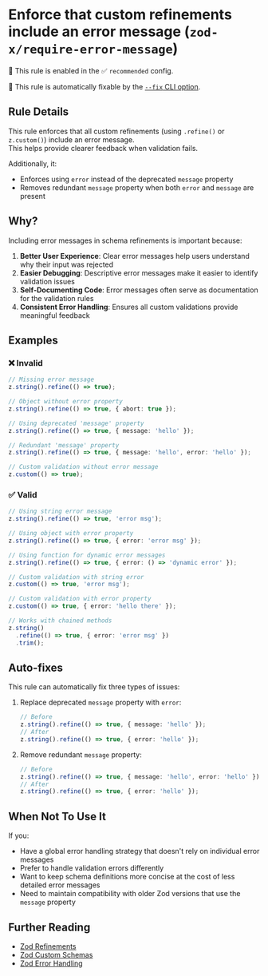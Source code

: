 # Enforce that custom refinements include an error message (`zod-x/require-error-message`)

💼 This rule is enabled in the ✅ `recommended` config.

🔧 This rule is automatically fixable by the [`--fix` CLI option](https://eslint.org/docs/latest/user-guide/command-line-interface#--fix).

<!-- end auto-generated rule header -->

## Rule Details

This rule enforces that all custom refinements (using `.refine()` or `z.custom()`) include an error message.\
This helps provide clearer feedback when validation fails.

Additionally, it:

- Enforces using `error` instead of the deprecated `message` property
- Removes redundant `message` property when both `error` and `message` are present

## Why?

Including error messages in schema refinements is important because:

1. **Better User Experience**: Clear error messages help users understand why their input was rejected
2. **Easier Debugging**: Descriptive error messages make it easier to identify validation issues
3. **Self-Documenting Code**: Error messages often serve as documentation for the validation rules
4. **Consistent Error Handling**: Ensures all custom validations provide meaningful feedback

## Examples

### ❌ Invalid

```ts
// Missing error message
z.string().refine(() => true);

// Object without error property
z.string().refine(() => true, { abort: true });

// Using deprecated 'message' property
z.string().refine(() => true, { message: 'hello' });

// Redundant 'message' property
z.string().refine(() => true, { message: 'hello', error: 'hello' });

// Custom validation without error message
z.custom(() => true);
```

### ✅ Valid

```ts
// Using string error message
z.string().refine(() => true, 'error msg');

// Using object with error property
z.string().refine(() => true, { error: 'error msg' });

// Using function for dynamic error messages
z.string().refine(() => true, { error: () => 'dynamic error' });

// Custom validation with string error
z.custom(() => true, 'error msg');

// Custom validation with error property
z.custom(() => true, { error: 'hello there' });

// Works with chained methods
z.string()
  .refine(() => true, { error: 'error msg' })
  .trim();
```

## Auto-fixes

This rule can automatically fix three types of issues:

1. Replace deprecated `message` property with `error`:

   ```ts
   // Before
   z.string().refine(() => true, { message: 'hello' });
   // After
   z.string().refine(() => true, { error: 'hello' });
   ```

2. Remove redundant `message` property:

   ```ts
   // Before
   z.string().refine(() => true, { message: 'hello', error: 'hello' });
   // After
   z.string().refine(() => true, { error: 'hello' });
   ```

## When Not To Use It

If you:

- Have a global error handling strategy that doesn't rely on individual error messages
- Prefer to handle validation errors differently
- Want to keep schema definitions more concise at the cost of less detailed error messages
- Need to maintain compatibility with older Zod versions that use the `message` property

## Further Reading

- [Zod Refinements](https://zod.dev/api#refine)
- [Zod Custom Schemas](https://zod.dev/api?id=custom)
- [Zod Error Handling](https://zod.dev/?id=error-handling)
